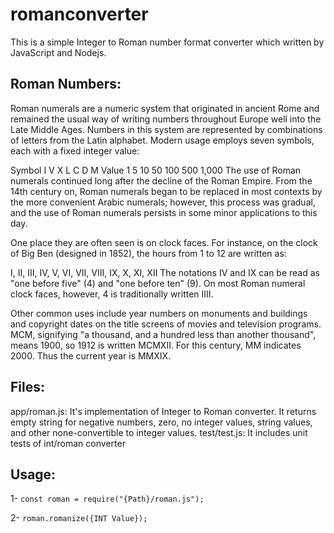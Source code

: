 # romanconverter

This is a simple Integer to Roman number format converter which written by JavaScript and Nodejs.

## Roman Numbers:
Roman numerals are a numeric system that originated in ancient Rome and remained the usual way of writing numbers throughout Europe well into the Late Middle Ages. Numbers in this system are represented by combinations of letters from the Latin alphabet. Modern usage employs seven symbols, each with a fixed integer value:

Symbol	I	V	X	L	C	D	M
Value	1	5	10	50	100	500	1,000
The use of Roman numerals continued long after the decline of the Roman Empire. From the 14th century on, Roman numerals began to be replaced in most contexts by the more convenient Arabic numerals; however, this process was gradual, and the use of Roman numerals persists in some minor applications to this day.

One place they are often seen is on clock faces. For instance, on the clock of Big Ben (designed in 1852), the hours from 1 to 12 are written as:

I, II, III, IV, V, VI, VII, VIII, IX, X, XI, XII
The notations IV and IX can be read as "one before five" (4) and "one before ten" (9). On most Roman numeral clock faces, however, 4 is traditionally written IIII.

Other common uses include year numbers on monuments and buildings and copyright dates on the title screens of movies and television programs. MCM, signifying "a thousand, and a hundred less than another thousand", means 1900, so 1912 is written MCMXII. For this century, MM indicates 2000. Thus the current year is MMXIX.

## Files:
app/roman.js: It's implementation of Integer to Roman converter. 
It returns empty string for negative numbers, zero, no integer values, string values, and other none-convertible to integer values.
test/test.js: It includes unit tests of int/roman converter

## Usage:
1- `const roman = require("{Path}/roman.js");`

2- `roman.romanize({INT Value});`
